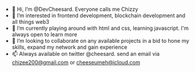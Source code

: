 - 👋 Hi, I’m @DevCheesard. Everyone calls me Chizzy
- 👀 I’m interested in frontend development, blockchain development and all things web3
- 🌱 I’m currently playing around with html and css, learning javascript. I'm always open to learn more 
- 💞️ I’m looking to collaborate on any available projects in a bid to hone my skills, expand my network and gain experience
- 📫 Always available on twitter @cheesard. send an email via chizee200@gmail.com or cheeseumeh@icloud.com

<!---
DevCheesard/DevCheesard is a ✨ special ✨ repository because its `README.md` (this file) appears on your GitHub profile.
You can click the Preview link to take a look at your changes.
--->
